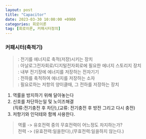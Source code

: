 ```yaml
---
layout: post
title: "Capacitor"
date: 2023-03-30 10:00:00 +0900
categories: 회로이론
tag: [회로이론, 커패시터정의]
---
```

### 커패시터(축적기)
> : 전기를 에너지로 축적(저장)시키는 장치<br>
> : 아날로그전자회로/디지털전자회로에 필요한 에너지 스토리지 장치<br>
> : 내부 전기장에 에너지를 저장하는 전자기기<br>
> : 전하를 축적하여 에너지를 저장하는 소자<br>
> : 필요로하는 저항의 양이클때, 그 전하를 저장하는 장치<br>

1. 역률을 방지하기 위해 달아놓는다
2. 신호를 차단하는일 및 노이즈해결<br>
  (직류:전기충전 후 차단),(교류: 전기충전 후 방전 그리고 다시 충전)
3. 저항기와 인덕테와 함께 사용한다. <br>

> 역률 -> 유호전력 중의 무효전력이 어느정도 차지하는가?<br>
> 전력 -> (유효전력:일을한다),(무효전력:일을하지 않는다.)